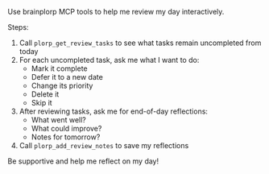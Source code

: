 Use brainplorp MCP tools to help me review my day interactively.

Steps:
1. Call `plorp_get_review_tasks` to see what tasks remain uncompleted from today
2. For each uncompleted task, ask me what I want to do:
   - Mark it complete
   - Defer it to a new date
   - Change its priority
   - Delete it
   - Skip it
3. After reviewing tasks, ask me for end-of-day reflections:
   - What went well?
   - What could improve?
   - Notes for tomorrow?
4. Call `plorp_add_review_notes` to save my reflections

Be supportive and help me reflect on my day!
